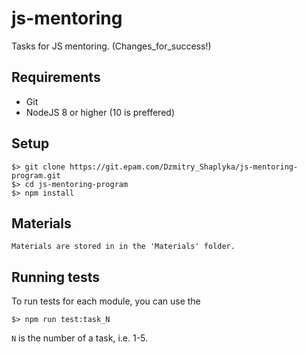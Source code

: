 # js-mentoring

Tasks for JS mentoring. (Changes_for_success!)

## Requirements

* Git
* NodeJS 8 or higher (10 is preffered)

## Setup

```
$> git clone https://git.epam.com/Dzmitry_Shaplyka/js-mentoring-program.git
$> cd js-mentoring-program
$> npm install
```
## Materials
```
Materials are stored in in the 'Materials' folder.
```
## Running tests

To run tests for each module, you can use the 

```
$> npm run test:task_N
```

`N` is the number of a task, i.e. 1-5.